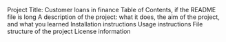 Project Title: Customer loans in finance
Table of Contents, if the README file is long
A description of the project: what it does, the aim of the project, and what you learned
Installation instructions
Usage instructions
File structure of the project
License information

